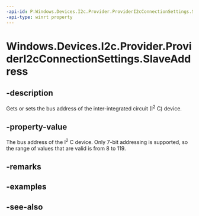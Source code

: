 ```yaml
---
-api-id: P:Windows.Devices.I2c.Provider.ProviderI2cConnectionSettings.SlaveAddress
-api-type: winrt property
---
```


<!-- Property syntax
public int SlaveAddress { get;  set; }
-->

# Windows.Devices.I2c.Provider.ProviderI2cConnectionSettings.SlaveAddress

## -description
Gets or sets the bus address of the inter-integrated circuit (I<sup>2</sup> C) device.

## -property-value
The bus address of the I<sup>2</sup> C device. Only 7-bit addressing is supported, so the range of values that are valid is from 8 to 119.

## -remarks

## -examples

## -see-also

